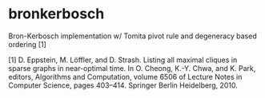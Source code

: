 # bronkerbosch
Bron-Kerbosch implementation w/ Tomita pivot rule and degeneracy based ordering [1]

[1] D. Eppstein, M. Löffler, and D. Strash. Listing all maximal cliques in sparse graphs in near-optimal time. In O. Cheong, K.-Y. Chwa, and K. Park, editors, Algorithms and Computation, volume 6506 of Lecture Notes in Computer Science, pages 403–414. Springer Berlin Heidelberg, 2010.
